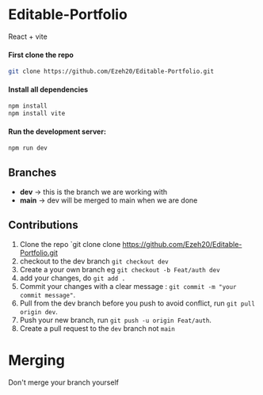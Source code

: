 # Editable-Portfolio

React + vite

#### First clone the repo

```bash
git clone https://github.com/Ezeh20/Editable-Portfolio.git
```

#### Install all dependencies

```bash
npm install
npm install vite
```

#### Run the development server:

```bash
npm run dev
```

## Branches

- **dev** ->  this is the branch we are working with
- **main** -> dev will be merged to main when we are done

## Contributions

1. Clone the repo `git clone clone https://github.com/Ezeh20/Editable-Portfolio.git
2. checkout to the dev branch `git checkout dev`
3. Create a your own branch  eg  `git checkout -b Feat/auth dev`
4. add your changes, do `git add .`
5. Commit your changes with a clear message : `git commit -m "your commit message"`.
6. Pull from the dev branch before you push to avoid conflict, run `git pull origin dev`.
7. Push your new branch, run `git push -u origin Feat/auth`.
8. Create a pull request to the `dev` branch not `main`

# Merging
Don't merge your branch yourself


